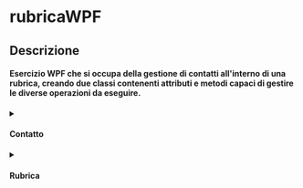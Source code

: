 # rubricaWPF
## Descrizione
#### Esercizio WPF che si occupa della gestione di contatti all'interno di una rubrica, creando due classi contenenti attributi e metodi capaci di gestire le diverse operazioni da eseguire.

<details>
<summary><h4>Contatto</h4></summary>
La prima cosa da fare sarà creare la classe <b><i>Contatto</i></b> con i suoi attributi e metodi.
<br><br>
<details>
<br>
<summary>Attributi</summary>
Iniziamo col creare gli attributi

```c#
internal class Contatto
{
    private int numero;
    private string nome;
    private string cognome;
```

Iniziamo col creare gli attributi necessari : <b><i>numero</i></b>, <b><i>nome</i></b> e <b><i>cognome</i></b>. Li dichiariamo come privati, di modo che non siano direttamente modificabili, rispettando così l'incapsulamento.<br>


```c#
    public int Numero { get => numero; set => numero = value; }
    public string Nome { get => nome; set => nome = value; }
    public string Cognome { get => cognome; set => cognome = value; }
```    


Proseguiamo poi col creare una property per attributo, di modo da poterci accedere al di fuori della nostra classe.
</details>

<details>
<summary>Metodi</summary>
Proseguiamo poi col creare i metodi necessari alla nostra classe <b><i>Contatto</i></b>
</details>
</details>

<details>
<summary><h4>Rubrica</h4></summary>
Proseguiamo ora con la creazione della nostra classe rubrica, che dovrà essere in grado di gestire ino a 100 oggetti di tipo <b><i>Contatto</i></b>.
<br><br>
<details>
<br>
<summary>Attributi</summary>
</details>
<details>
<summary>Metodi</summary>
</details>
</details>








